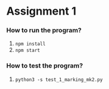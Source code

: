 # Assignment 1
### How to run the program?
1. `npm install`
2. `npm start`

### How to test the program?
1. `python3 -s test_1_marking_mk2.py`
